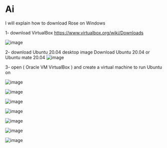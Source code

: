 # Ai


I will explain how to download Rose on Windows

1- download VirtualBox 
https://www.virtualbox.org/wiki/Downloads 

![image](https://github.com/user-attachments/assets/141d2441-9451-4234-be10-3c973c019198)




2- download Ubuntu 20.04 desktop image
Download Ubuntu 20.04 or Ubuntu mate 20.04
![image](https://github.com/user-attachments/assets/a8a0847b-2cc0-4c66-98bd-bb0ba37486f3)


3- open ( Oracle VM VirtualBox )  and create a virtual machine to run Ubuntu on

![image](https://github.com/user-attachments/assets/da5eea3a-6390-42c8-bda4-ff82c52a8326)









![image](https://github.com/user-attachments/assets/ea3762be-0ce3-4150-b8a7-1265d973954e)









![image](https://github.com/user-attachments/assets/07a6c53b-391a-496d-b505-eca1ab3e07d0)







![image](https://github.com/user-attachments/assets/e68fd009-b3eb-46b1-bb0f-0a4dca592f19)





![image](https://github.com/user-attachments/assets/1cea7d20-855f-4bd1-9107-0d3369c6e3ee)






![image](https://github.com/user-attachments/assets/444053af-22c0-48b6-a887-1dadb3506756)







![image](https://github.com/user-attachments/assets/088905ed-6b2d-48a4-956c-dafb6083cf67)






